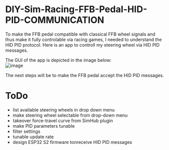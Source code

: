 # DIY-Sim-Racing-FFB-Pedal-HID-PID-COMMUNICATION

To make the FFB pedal compatible with classical FFB wheel signals and thus make it fully controlable via racing games, I needed to understand the HID PID protocol. Here is an app to controll my steering wheel via HID PID messages. 

The GUI of the app is depicted in the image below:<br>
![image](https://github.com/user-attachments/assets/6544b976-54b0-4020-99cf-a8efe246ccbe)


The next steps will be to make the FFB pedal accept the HID PID messages.


# ToDo

- list available steering wheels in drop down menu
- make steering wheel selectable from drop-down menu
- takeover force-travel curve from SimHub plugin
- make PID parameters tunable
- filter settings
- tunable update rate
- design ESP32 S2 firmware tonreceive HID PID messages
